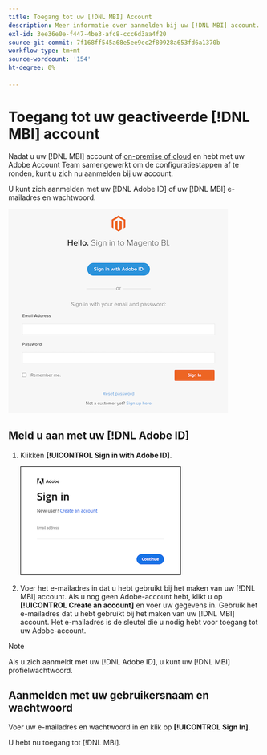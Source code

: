 ```yaml
---
title: Toegang tot uw [!DNL MBI] Account
description: Meer informatie over aanmelden bij uw [!DNL MBI] account.
exl-id: 3ee36e0e-f447-4be3-afc8-ccc6d3aa4f20
source-git-commit: 7f168ff545a68e5ee9ec2f80928a653fd6a1370b
workflow-type: tm+mt
source-wordcount: '154'
ht-degree: 0%

---
```


# Toegang tot uw geactiveerde [!DNL MBI] account

Nadat u uw [!DNL MBI] account of [on-premise of cloud](../getting-started/onpremise-activation.md) en hebt met uw Adobe Account Team samengewerkt om de configuratiestappen af te ronden, kunt u zich nu aanmelden bij uw account.

U kunt zich aanmelden met uw [!DNL Adobe ID] of uw [!DNL MBI] e-mailadres en wachtwoord.

![aanmelden](../assets/sign-in.png)

## Meld u aan met uw [!DNL Adobe ID]

1. Klikken **[!UICONTROL Sign in with Adobe ID]**.

   ![aanmelden](../assets/sign-in-adobe.png)

1. Voer het e-mailadres in dat u hebt gebruikt bij het maken van uw [!DNL MBI] account. Als u nog geen Adobe-account hebt, klikt u op **[!UICONTROL Create an account]** en voer uw gegevens in. Gebruik het e-mailadres dat u hebt gebruikt bij het maken van uw [!DNL MBI] account. Het e-mailadres is de sleutel die u nodig hebt voor toegang tot uw Adobe-account.

>[!NOTE]
>
>Als u zich aanmeldt met uw [!DNL Adobe ID], u kunt uw [!DNL MBI] profielwachtwoord.

## Aanmelden met uw gebruikersnaam en wachtwoord

Voer uw e-mailadres en wachtwoord in en klik op **[!UICONTROL Sign In]**.

U hebt nu toegang tot [!DNL MBI].
